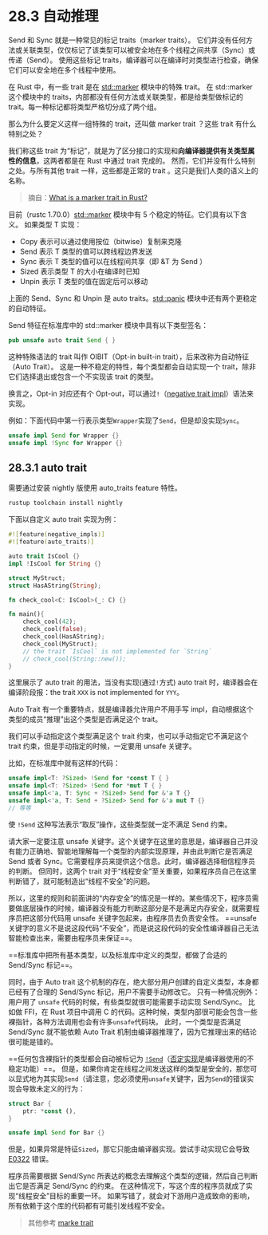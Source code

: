 # 28.3 自动推理

Send 和 Sync 就是一种常见的标记 traits（marker traits）。
它们并没有任何方法或关联类型，仅仅标记了该类型可以被安全地在多个线程之间共享（Sync）或传递（Send）。
使用这些标记 traits，编译器可以在编译时对类型进行检查，确保它们可以安全地在多个线程中使用。

在 Rust 中，有一些 trait 是在 [std::marker](https://doc.rust-lang.org/std/marker/index.html) 模块中的特殊 trait。
在 std::marker 这个模块中的 traits，内部都没有任何方法或关联类型，都是给类型做标记的 trait。每一种标记都将类型严格切分成了两个组。

那么为什么要定义这样一组特殊的 trait，还叫做 marker trait ？这些 trait 有什么特别之处？

我们称这些 trait 为“标记”，就是为了区分接口的实现和**向编译器提供有关类型属性的信息**，这两者都是在 Rust 中通过 trait 完成的。
然而，它们并没有什么特别之处。与所有其他 trait 一样，这些都是正常的 trait 。这只是我们人类的语义上的名称。

> 摘自：[What is a marker trait in Rust?](https://stackoverflow.com/questions/76445707/what-is-a-marker-trait-in-rust)

目前（rustc 1.70.0）[std::marker](https://doc.rust-lang.org/std/marker/index.html) 模块中有 5 个稳定的特征。它们具有以下含义。
如果类型 T 实现：

- Copy 表示可以通过使用按位（bitwise）复制来克隆
- Send 表示 T 类型的值可以跨线程边界发送
- Sync 表示 T 类型的值可以在线程间共享（即 &T 为 Send ）
- Sized 表示类型 T 的大小在编译时已知
- Unpin 表示 T 类型的值在固定后可以移动

上面的 Send、Sync 和 Unpin 是 auto traits。[std::panic](https://doc.rust-lang.org/std/panic/index.html) 模块中还有两个更稳定的自动特征。

Send 特征在标准库中的 std::marker 模块中具有以下类型签名：

```rust
pub unsafe auto trait Send { }
```

这种特殊语法的 trait 叫作 OIBIT（Opt-in built-in trait），后来改称为自动特征（Auto Trait）。
这是一种不稳定的特性，每个类型都会自动实现一个 trait，除非它们选择退出或包含一个不实现该 trait 的类型。

换言之，Opt-in 对应还有个 Opt-out，可以通过`!`（[negative trait impl](https://doc.rust-lang.org/unstable-book/language-features/negative-impls.html)）语法来实现。

例如：下面代码中第一行表示类型`Wrapper`实现了`Send`，但是却没实现`Sync`。

```rust
unsafe impl Send for Wrapper {}
unsafe impl !Sync for Wrapper {}
```

## 28.3.1 auto trait

需要通过安装 nightly 版使用 auto_traits feature 特性。

```sh
rustup toolchain install nightly
```

下面以自定义 auto trait 实现为例：

```rust
#![feature(negative_impls)]
#![feature(auto_traits)]

auto trait IsCool {}
impl !IsCool for String {}

struct MyStruct;
struct HasAString(String);

fn check_cool<C: IsCool>(_: C) {}

fn main(){
    check_cool(42);
    check_cool(false);
    check_cool(HasAString);
    check_cool(MyStruct);
    // the trait `IsCool` is not implemented for `String`
    // check_cool(String::new());
}
```

这里展示了 auto trait 的用法，当没有实现(通过`!`方式) auto trait 时，编译器会在编译阶段报：the trait `XXX` is not implemented for `YYY`。

Auto Trait 有一个重要特点，就是编译器允许用户不用手写 impl，自动根据这个类型的成员“推理”出这个类型是否满足这个 trait。

我们可以手动指定这个类型满足这个 trait 约束，也可以手动指定它不满足这个 trait 约束，但是手动指定的时候，一定要用 unsafe 关键字。

比如，在标准库中就有这样的代码：

```rust
unsafe impl<T: ?Sized> !Send for *const T { }
unsafe impl<T: ?Sized> !Send for *mut T { }
unsafe impl<'a, T: Sync + ?Sized> Send for &'a T {}
unsafe impl<'a, T: Send + ?Sized> Send for &'a mut T {}
// 等等
```

使 `!Send` 这种写法表示“取反”操作，这些类型就一定不满足 Send 约束。

请大家一定要注意 unsafe 关键字。这个关键字在这里的意思是，编译器自己并没有能力正确地、智能地理解每一个类型的内部实现原理，并由此判断它是否满足 Send 或者 Sync。它需要程序员来提供这个信息。此时，编译器选择相信程序员的判断。
但同时，这两个 trait 对于“线程安全”至关重要，如果程序员自己在这里判断错了，就可能制造出“线程不安全”的问题。

所以，这里的规则和前面讲的“内存安全”的情况是一样的。某些情况下，程序员需要做底层操作的时候，编译器没有能力判断这部分是不是满足内存安全，就需要程序员把这部分代码用 unsafe 关键字包起来，由程序员去负责安全性。
==unsafe 关键字的意义不是说这段代码“不安全”，而是说这段代码的安全性编译器自己无法智能检查出来，需要由程序员来保证==。

==标准库中把所有基本类型，以及标准库中定义的类型，都做了合适的 Send/Sync 标记==。

同时，由于 Auto trait 这个机制的存在，绝大部分用户创建的自定义类型，本身都已经有了合理的 Send/Sync 标记，用户不需要手动修改它。
只有一种情况例外：用户用了 `unsafe` 代码的时候，有些类型就很可能需要手动实现 Send/Sync。
比如做 FFI，在 Rust 项目中调用 C 的代码。这种时候，类型内部很可能会包含一些裸指针，各种方法调用也会有许多`unsafe`代码块。
此时，一个类型是否满足 Send/Sync 就不能依赖 Auto Trait 机制由编译器推理了，因为它推理出来的结论很可能是错的。

==任何包含裸指针的类型都会自动被标记为 [`!Send`](https://doc.rust-lang.org/std/marker/trait.Send.html#impl-Send-for-*const+T)（[否定实现](https://doc.rust-lang.org/unstable-book/language-features/negative-impls.html)是编译器使用的不稳定功能）==。
但是，如果你肯定在线程之间发送这样的类型是安全的，那您可以显式地为其实现`Send`（请注意，您必须使用`unsafe`关键字，因为`Send`的错误实现会导致未定义的行为：

```rust
struct Bar {
    ptr: *const (),
}

unsafe impl Send for Bar {}
```

但是，如果异常是特征`Sized`，那它只能由编译器实现。尝试手动实现它会导致 [E0322](https://doc.rust-lang.org/stable/error_codes/E0322.html) 错误。

程序员需要根据 Send/Sync 所表达的概念去理解这个类型的逻辑，然后自己判断出它是否满足 Send/Sync 的约束。
在这种情况下，写这个库的程序员就成了实现“线程安全”目标的重要一环。
如果写错了，就会对下游用户造成致命的影响，所有依赖于这个库的代码都有可能引发线程不安全。

> 其他参考 [marke trait](/notes/marker%20trait.html)
